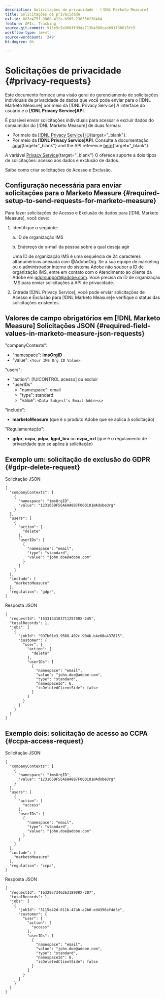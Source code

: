 ```yaml
---
description: Solicitações de privacidade - [!DNL Marketo Measure]
title: Solicitações de privacidade
exl-id: 883e475f-9868-412a-b505-230556f38484
feature: APIs, Tracking
source-git-commit: 915e9c5a968ffd9de713b4308cadb91768613fc5
workflow-type: tm+mt
source-wordcount: '249'
ht-degree: 0%

---
```


# Solicitações de privacidade {#privacy-requests}

Este documento fornece uma visão geral do gerenciamento de solicitações individuais de privacidade de dados que você pode enviar para o [!DNL Marketo Measure] por meio da [!DNL Privacy Service] A interface do usuário e o **[!DNL Privacy Service]API**.

É possível enviar solicitações individuais para acessar e excluir dados do consumidor do [!DNL Marketo Measure] de duas formas:

* Por meio da [[!DNL Privacy Service] IU](https://experienceleague.adobe.com/docs/experience-platform/privacy/ui/overview.html){target="_blank"}.
* Por meio da **[!DNL Privacy Service]API**. Consulte a documentação [aqui](https://experienceleague.adobe.com/docs/experience-platform/privacy/api/overview.html){target="_blank"} and the API reference [here](https://developer.adobe.com/experience-platform-apis/references/privacy-service/){target="_blank"}.

A variável [Privacy Service](https://experienceleague.adobe.com/docs/experience-platform/privacy/home.html){target="_blank"} O oferece suporte a dois tipos de solicitações: acesso aos dados e exclusão de dados.

Saiba como criar solicitações de Acesso e Exclusão.

## Configuração necessária para enviar solicitações para o Marketo Measure {#required-setup-to-send-requests-for-marketo-measure}

Para fazer solicitações de Acesso e Exclusão de dados para [!DNL Marketo Measure], você deve:

1. Identifique o seguinte:

   a. ID de organização IMS

   b. Endereço de e-mail da pessoa sobre a qual deseja agir

   Uma ID de organização IMS é uma sequência de 24 caracteres alfanuméricos anexada com @AdobeOrg. Se a sua equipe de marketing ou o administrador interno do sistema Adobe não souber a ID de organização IMS, entre em contato com o Atendimento ao cliente da Adobe em gdprsupport@adobe.com. Você precisa da ID de organização IMS para enviar solicitações à API de privacidade.

1. Entrada [!DNL Privacy Service], você pode enviar solicitações de Acesso e Exclusão para [!DNL Marketo Measure]e verifique o status das solicitações existentes.

## Valores de campo obrigatórios em [!DNL Marketo Measure] Solicitações JSON {#required-field-values-in-marketo-measure-json-requests}

&quot;companyContexts&quot;:

* &quot;namespace&quot;: **imsOrgID**
* &quot;value&quot;: `<Your IMS Org ID Value>`

&quot;users&quot;:

* &quot;action&quot;: [!UICONTROL acesso] ou excluir
* &quot;userIDs&quot;
   * &quot;namespace&quot;: email
   * &quot;type&quot;: standard
   * &quot;value&quot;: `<Data Subject's Email Address>`

&quot;include&quot;:

* **marketoMeasure** (que é o produto Adobe que se aplica à solicitação)

&quot;Regulamentação&quot;:

* **gdpr**, **ccpa**, **pdpa**, **lgpd_bra** ou **nzpa_nzl** (que é o regulamento de privacidade que se aplica à solicitação)

## Exemplo um: solicitação de exclusão do GDPR {#gdpr-delete-request}

Solicitação JSON

```text
{
  "companyContexts": [
    {
      "namespace": "imsOrgID",
      "value": "1231659F56A68A8B7F000101@AdobeOrg"
    }
  ],
  "users": [
    {
      "action": [
        "delete"
      ],
      "userIDs": [
        {
          "namespace": "email",
          "type": "standard",
          "value": "john.doe@adobe.com"
        }
      ]
    }
  ],
  "include": [
    "marketoMeasure"
  ],
  "regulation": "gdpr",
}
```

Resposta JSON

```text
{
  "requestId": "16331241037112570RX-245",
  "totalRecords": 1,
  "jobs": [
    {
      "jobId": "997b01e3-9568-402c-904b-b4e60a437875",
      "customer": {
        "user": {
          "action": [
            "delete"
          ],
          "userIDs": [
            {
              "namespace": "email",
              "value": "john.doe@adobe.com",
              "type": "standard",
              "namespaceId": 6,
              "isDeletedClientSide": false
            }
          ]
        }
      }
    }
  ]
}
```

## Exemplo dois: solicitação de acesso ao CCPA {#ccpa-access-request}

Solicitação JSON

```text
{
  "companyContexts": [
    {
      "namespace": "imsOrgID",
      "value": "1231659F56A68A8B7F000101@AdobeOrg"
    }
  ],
  "users": [
    {
      "action": [
        "access"
      ],
      "userIDs": [
        {
          "namespace": "email",
          "type": "standard",
          "value": "john.doe@adobe.com"
        }
      ]
    }
  ],
  "include": [
    "marketoMeasure"
  ],
  "regulation": "ccpa",
}
```

Resposta JSON

```text
{
  "requestId": "16329573462631890RX-207",
  "totalRecords": 1,
  "jobs": [
    {
      "jobId": "3115e42d-011b-47ab-a2b0-ed4356af4d3e",
      "customer": {
        "user": {
          "action": [
            "access"
          ],
          "userIDs": [
            {
              "namespace": "email",
              "value": "john.doe@adobe.com",
              "type": "standard",
              "namespaceId": 6,
              "isDeletedClientSide": false
            }
          ]
        }
      }
    }
  ]
}
```
